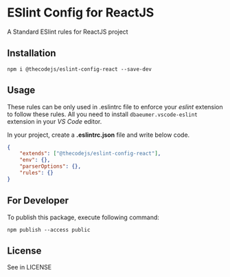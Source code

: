 # ESlint Config for ReactJS

A Standard ESlint rules for ReactJS project

## Installation

```
npm i @thecodejs/eslint-config-react --save-dev
```

## Usage
These rules can be only used in .eslintrc file to enforce your *eslint* extension to follow these rules. All you need to install ```dbaeumer.vscode-eslint``` extension in your *VS Code* editor.

In your project, create a **.eslintrc.json** file and write below code.

```json
{
    "extends": ["@thecodejs/eslint-config-react"],
    "env": {},
    "parserOptions": {},
    "rules": {}
}
```


## For Developer
To publish this package, execute following command:
```
npm publish --access public
```


## License
See in LICENSE
